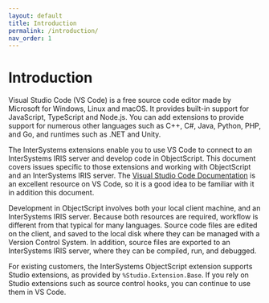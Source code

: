 ```yaml
---
layout: default
title: Introduction
permalink: /introduction/
nav_order: 1
---
```

# Introduction

Visual Studio Code (VS Code) is a free source code editor made by Microsoft for Windows, Linux and macOS. It provides built-in support for JavaScript, TypeScript and Node.js. You can add extensions to provide support for numerous other languages such as C++, C#, Java, Python, PHP, and Go, and runtimes such as .NET and Unity.

The InterSystems extensions enable you to use VS Code to connect to an InterSystems IRIS server and develop code in ObjectScript. This document covers issues specific to those extensions and working with ObjectScript and an InterSystems IRIS server. The [Visual Studio Code Documentation](https://code.visualstudio.com/docs) is an excellent resource on VS Code, so it is a good idea to be familiar with it in addition this document.

Development in ObjectScript involves both your local client machine, and an InterSystems IRIS server. Because both resources are required, workflow is different from that typical for many languages. Source code files are edited on the client, and saved to the local disk where they can be managed with a Version Control System. In addition, source files are exported to an InterSystems IRIS server, where they can be compiled, run, and debugged.

For existing customers, the InterSystems ObjectScript extension supports Studio extensions, as provided by `%Studio.Extension.Base`. If you rely on Studio extensions such as source control hooks, you can continue to use them in VS Code.
